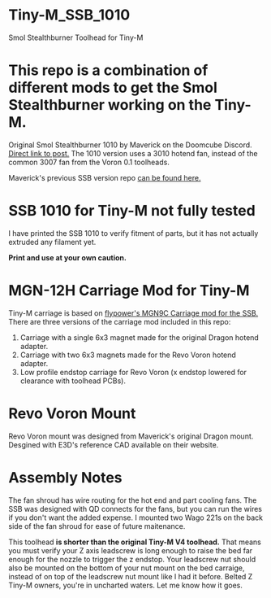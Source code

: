 # Tiny-M_SSB_1010
Smol Stealthburner Toolhead for Tiny-M

# This repo is a combination of different mods to get the Smol Stealthburner working on the Tiny-M. 

Original Smol Stealthburner 1010 by Maverick on the Doomcube Discord. <a href="https://discord.com/channels/825469421346226226/909858082841067591/951228478278230057"/> Direct link to post.</a> The 1010 version uses a 3010 hotend fan, instead of the common 3007 fan from the Voron 0.1 toolheads.

Maverick's previous SSB version repo <a href= "https://github.com/PrintersForAnts/Crucible/tree/main/Smol%20Stealth%20Burner"> can be found here. </a>

# SSB 1010 for Tiny-M not fully tested

I have printed the SSB 1010 to verify fitment of parts, but it has not actually extruded any filament yet. 

**Print and use at your own caution.**

# MGN-12H Carriage Mod for Tiny-M

Tiny-M carriage is based on <a href="https://github.com/flyespresso/antpower/tree/main/SMOL%20Stealth%20Burner%20MGN9C%20V0%20Gantry%20Mod"> flypower's MGN9C Carriage mod for the SSB.</a> There are three versions of the carriage mod included in this repo: 

1. Carriage with a single 6x3 magnet made for the original Dragon hotend adapter. 
2. Carriage with two 6x3 magnets made for the Revo Voron hotend adapter. 
3. Low profile endstop carriage for Revo Voron (x endstop lowered for clearance with toolhead PCBs). 

# Revo Voron Mount

Revo Voron mount was designed from Maverick's original Dragon mount. Desgined with E3D's reference CAD available on their website.

# Assembly Notes

The fan shroud has wire routing for the hot end and part cooling fans. The SSB was designed with QD connects for the fans, but you can run the wires if you don't want the added expense. I mounted two Wago 221s on the back side of the fan shroud for ease of future maitenance.

This toolhead **is shorter than the original Tiny-M V4 toolhead.** That means you must verify your Z axis leadscrew is long enough to raise the bed far enough for the nozzle to trigger the z endstop. Your leadscrew nut should also be mounted on the bottom of your nut mount on the bed carraige, instead of on top of the leadscrew nut mount like I had it before. Belted Z Tiny-M owners, you're in uncharted waters. Let me know how it goes.
